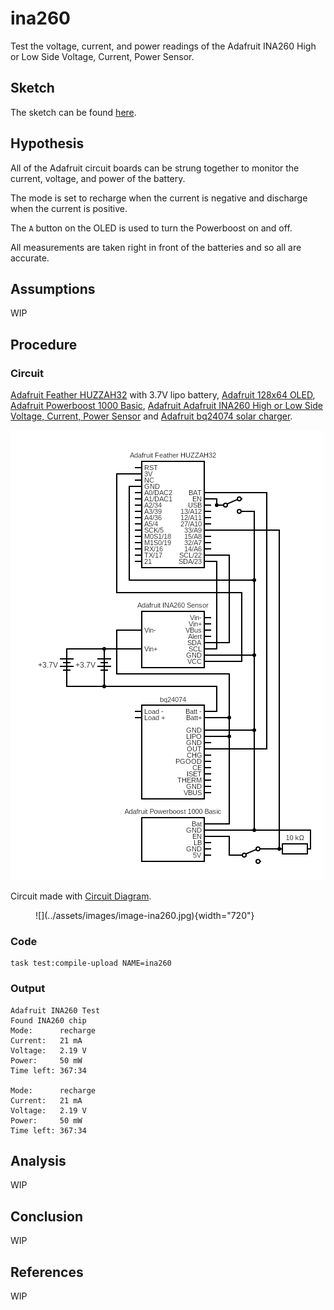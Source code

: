 # ina260

Test the voltage, current, and power readings of the Adafruit INA260 High or Low
Side Voltage, Current, Power Sensor.

## Sketch

The sketch can be found [here][1].

## Hypothesis

All of the Adafruit circuit boards can be strung together to monitor the current,
voltage, and power of the battery.

The mode is set to recharge when the current is negative and discharge when the
current is positive.

The `A` button on the OLED is used to turn the Powerboost on and off.

All measurements are taken right in front of the batteries and so all are accurate.

## Assumptions

WIP

## Procedure

### Circuit

[Adafruit Feather HUZZAH32][5] with 3.7V lipo battery, [Adafruit 128x64 OLED][7], [Adafruit
Powerboost 1000 Basic][3], [Adafruit Adafruit INA260 High or Low Side Voltage, Current, 
Power Sensor][4] and [Adafruit bq24074 solar charger][6].

![](../assets/images/circuit-ina260.png)

Circuit made with [Circuit Diagram][2].

<figure markdown>
  ![](../assets/images/image-ina260.jpg){width="720"}
</figure>

### Code

```shell
task test:compile-upload NAME=ina260
```

### Output

```shell
Adafruit INA260 Test
Found INA260 chip
Mode:      recharge
Current:   21 mA
Voltage:   2.19 V
Power:     50 mW
Time left: 367:34

Mode:      recharge
Current:   21 mA
Voltage:   2.19 V
Power:     50 mW
Time left: 367:34
```

## Analysis

WIP

## Conclusion

WIP

## References

WIP

[1]: https://github.com/nicholaswilde/solar-battery-charger/tree/main/test/ina260
[2]: https://www.circuit-diagram.org/
[3]: https://www.adafruit.com/product/2030
[4]: https://www.adafruit.com/product/4226
[5]: https://www.adafruit.com/product/3405
[6]: https://www.adafruit.com/product/4755
[7]: https://www.adafruit.com/product/4650
